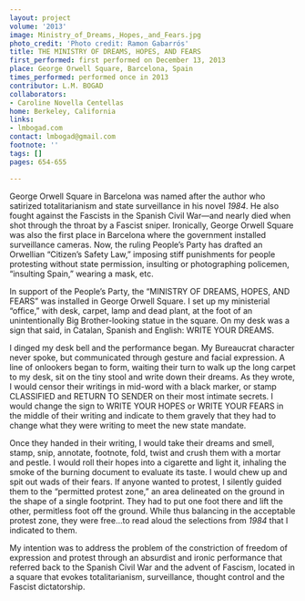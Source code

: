 ```yaml
---
layout: project
volume: '2013'
image: Ministry_of_Dreams,_Hopes,_and_Fears.jpg
photo_credit: 'Photo credit: Ramon Gabarrós'
title: THE MINISTRY OF DREAMS, HOPES, AND FEARS
first_performed: first performed on December 13, 2013
place: George Orwell Square, Barcelona, Spain
times_performed: performed once in 2013
contributor: L.M. BOGAD
collaborators:
- Caroline Novella Centellas
home: Berkeley, California
links:
- lmbogad.com
contact: lmbogad@gmail.com
footnote: ''
tags: []
pages: 654-655

---
```


George Orwell Square in Barcelona was named after the author who satirized totalitarianism and state surveillance in his novel _1984_. He also fought against the Fascists in the Spanish Civil War—and nearly died when shot through the throat by a Fascist sniper. Ironically, George Orwell Square was also the first place in Barcelona where the government installed surveillance cameras. Now, the ruling People’s Party has drafted an Orwellian “Citizen’s Safety Law,” imposing stiff punishments for people protesting without state permission, insulting or photographing policemen, “insulting Spain,” wearing a mask, etc.

In support of the People’s Party, the “MINISTRY OF DREAMS, HOPES, AND FEARS” was installed in George Orwell Square. I set up my ministerial “office,” with desk, carpet, lamp and dead plant, at the foot of an unintentionally Big Brother-looking statue in the square. On my desk was a sign that said, in Catalan, Spanish and English: WRITE YOUR DREAMS.

I dinged my desk bell and the performance began. My Bureaucrat character never spoke, but communicated through gesture and facial expression. A line of onlookers began to form, waiting their turn to walk up the long carpet to my desk, sit on the tiny stool and write down their dreams. As they wrote, I would censor their writings in mid-word with a black marker, or stamp CLASSIFIED and RETURN TO SENDER on their most intimate secrets. I would change the sign to WRITE YOUR HOPES or WRITE YOUR FEARS in the middle of their writing and indicate to them gravely that they had to change what they were writing to meet the new state mandate.

Once they handed in their writing, I would take their dreams and smell, stamp, snip, annotate, footnote, fold, twist and crush them with a mortar and pestle. I would roll their hopes into a cigarette and light it, inhaling the smoke of the burning document to evaluate its taste. I would chew up and spit out wads of their fears. If anyone wanted to protest, I silently guided them to the “permitted protest zone,” an area delineated on the ground in the shape of a single footprint. They had to put one foot there and lift the other, permitless foot off the ground. While thus balancing in the acceptable protest zone, they were free…to read aloud the selections from _1984_ that I indicated to them.

My intention was to address the problem of the constriction of freedom of expression and protest through an absurdist and ironic performance that referred back to the Spanish Civil War and the advent of Fascism, located in a square that evokes totalitarianism, surveillance, thought control and the Fascist dictatorship.
